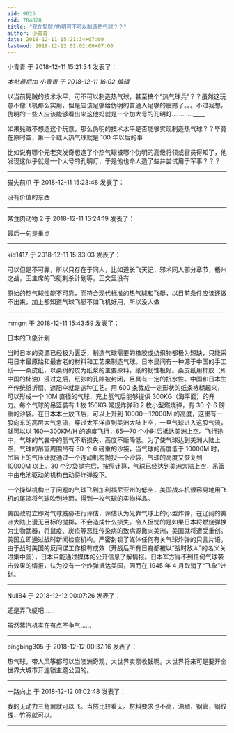 ```yaml
---
aid: 9025
zid: 784828
title: "现在髡贼/伪明可不可以制造热气球？？"
author: 小青青
date: 2018-12-11 15:21:34+07:00
lastmod: 2018-12-12 01:02:00+07:00
---
```


小青青 于 2018-12-11 15:21:34 发表了：

_本帖最后由 小青青 于 2018-12-11 16:02 编辑_

以当前髡贼的技术水平，可不可以制造热气球，甚至搞个“热气球兵”？？虽然这玩意不像飞机那么实用，但是应该足够给伪明的普通人足够的震撼了。。。不过我想，伪明的一些人应该能够看出来这他妈就是一个加大号的孔明灯…………********************************\_\_\_\_********************************

如果髡贼不想造这个玩意，那么伪明的技术水平是否能够实现制造热气球？？毕竟在原时空，第一个载人热气球就是 100 年以后的事

比如说有哪个元老突发奇想造了个热气球被哪个伪明的高级将领或官员得知了，他发现这似乎就是一个大号的孔明灯，于是他也命人造了些并尝试用于军事？？？

---

猫失前爪 于 2018-12-11 15:23:48 发表了：

没有价值的东西

---

某食肉动物 2 于 2018-12-11 15:24:19 发表了：

最后一句是重点

---

kid1417 于 2018-12-11 15:33:03 发表了：

可以但是不可靠，所以只存在于同人，比如道长飞天记，邪术同人部分章节，梧州之战，王主席的飞艇刺杀计划等，正文里没有

原始的热气球性能不可靠，而符合现代标准的热气球和飞艇，以目前条件应该还做不出来，加上都知道气球飞艇不如飞机好用，所以没人做

---

mmgm 于 2018-12-11 15:43:59 发表了：

日本的飞象计划

当时日本的资源已经极为匮乏，制造气球需要的橡胶或纺织物都极为短缺，只能采用日本最原始和最古老的材料和工艺来制造气球。日本民间有一种源于中国的手工纸——桑皮纸，以桑树的皮为纸浆的主要原料，纸的韧性极好。桑皮纸用柿胶（即中国的柿油）浸过之后，纸张的孔隙被封闭，且具有一定的抗水性。中国和日本生产传统纸折扇、遮阳伞就是这种工艺。用 600 条裁成一定形状的纸条裱糊起来，可以形成一个 10M 直径的气球，充上氢气后能够提供 300KG（海平面）的升力。每个气球的吊篮装有 1 枚 150KG 常规炸弹和 2 枚小型燃烧弹，有 30 个 6 磅重的沙袋。在日本本土放飞后，可以上升到 10000—12000M 的高度，这里有一股向东的高层大气急流，穿过太平洋直到美洲大陆上空，一旦气球进入这股气流，就可以以 160—300KM/H 的速度飞行，65—70 个小时后抵达美洲上空。飞行途中，气球的气囊中的氢气不断损失，高度不断降低。为了使气球达到美洲大陆上空，气球的吊篮周围吊有 30 个 6 磅重的沙袋，当气球的高度低于 10000M 时，吊篮上的气压计就通过一个连动机构抛投一个沙袋，气球的高度又恢复到 10000M 以上。30 个沙袋抛完后，按照计算，气球已经达到美洲大陆上空，吊篮中由电池驱动的机构自动将炸弹投下。

一个操纵机构出了问题的气球飞到加利福尼亚州的低空，美国战斗机很容易地用飞机的尾流将气球吹到地面，得到一枚气球的实物样品。

美国政府立即对气球威胁进行评估，评估认为光靠气球上的小型炸弹，在辽阔的美洲大陆上漫无目标的抛掷，不会造成什么损失。令人担忧的是如果日本将燃烧弹换为生物武器，将鼠疫、炭疽等恶性传染病的致病源撒向美洲，美国就将遭受重创。美国立即通过战时新闻检查机构，严密封锁了媒体任何有关气球炸弹的只言片语。由于战时美国的反间谍工作极有成效（开战后所有日裔都被以“战时敌人”的名义关进集中营），日本只能通过媒体的公开信息了解情报。日本军方得不到任何气球袭击效果的情报，认为没有一个炸弹抵达美国，因而在 1945 年 4 月取消了“飞象”计划。

---

Null84 于 2018-12-12 00:07:26 发表了：

还是弄飞艇吧……

虽然蒸汽机实在有点不争气……

---

bingbing305 于 2018-12-12 00:37:16 发表了：

热气球，带人风筝都可以当澳洲奇观，大世界卖票收钱啊。大世界将来可是要开全世界大城市开连锁主题公园的。

---

一路向上 于 2018-12-12 01:02:48 发表了：

我的无动力三角翼就可以飞。当然比较看天。材料要求也不高，油稠，钢管，钢绞线，竹签就可以。

---
